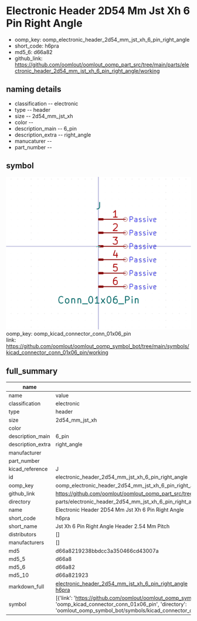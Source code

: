 # Electronic Header 2D54 Mm Jst Xh 6 Pin Right Angle

  
* oomp_key: oomp_electronic_header_2d54_mm_jst_xh_6_pin_right_angle 
* short_code: h6pra
* md5_6: d66a82  
* github_link: https://github.com/oomlout/oomlout_oomp_part_src/tree/main/parts/electronic_header_2d54_mm_jst_xh_6_pin_right_angle/working  
## naming details
* classification -- electronic
* type -- header
* size -- 2d54_mm_jst_xh
* color -- 
* description_main -- 6_pin
* description_extra -- right_angle
* manucaturer -- 
* part_number -- 



## symbol

![](symbol/0/working/working_600.png)  
oomp_key: oomp_kicad_connector_conn_01x06_pin  
link: https://github.com/oomlout/oomlout_oomp_symbol_bot/tree/main/symbols/kicad_connector_conn_01x06_pin/working  


## full_summary
| name | value | 
| --- | --- | 
| name | value | 
| classification | electronic | 
| type | header | 
| size | 2d54_mm_jst_xh | 
| color |  | 
| description_main | 6_pin | 
| description_extra | right_angle | 
| manufacturer |  | 
| part_number |  | 
| kicad_reference | J | 
| id | electronic_header_2d54_mm_jst_xh_6_pin_right_angle | 
| oomp_key | oomp_electronic_header_2d54_mm_jst_xh_6_pin_right_angle | 
| github_link | https://github.com/oomlout/oomlout_oomp_part_src/tree/main/parts/electronic_header_2d54_mm_jst_xh_6_pin_right_angle/working | 
| directory | parts/electronic_header_2d54_mm_jst_xh_6_pin_right_angle | 
| name | Electronic Header 2D54 Mm Jst Xh 6 Pin Right Angle | 
| short_code | h6pra | 
| short_name | Jst Xh 6 Pin Right Angle Header 2.54 Mm Pitch | 
| distributors | [] | 
| manufacturers | [] | 
| md5 | d66a8219238bbdcc3a350466cd43007a | 
| md5_5 | d66a8 | 
| md5_6 | d66a82 | 
| md5_10 | d66a821923 | 
| markdown_full | [electronic_header_2d54_mm_jst_xh_6_pin_right_angle](https://github.com/oomlout/oomlout_oomp_part_src/tree/main/parts/electronic_header_2d54_mm_jst_xh_6_pin_right_angle/working)<br>[h6pra](https://github.com/oomlout/oomlout_oomp_part_src/tree/main/parts/electronic_header_2d54_mm_jst_xh_6_pin_right_angle/working)<br> | 
| symbol | [{'link': 'https://github.com/oomlout/oomlout_oomp_symbol_bot/tree/main/symbols/kicad_connector_conn_01x06_pin', 'oomp_key': 'oomp_kicad_connector_conn_01x06_pin', 'directory': 'oomlout_oomp_symbol_bot/symbols/kicad_connector_conn_01x06_pin//working/working.kicad_sym'}] | 
